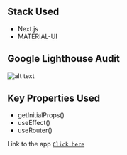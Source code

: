 ## Stack Used

- Next.js
- MATERIAL-UI

## Google Lighthouse Audit

![alt text](https://i.imgur.com/sBaaBOt.png)

## Key Properties Used

- getInitialProps()
- useEffect()
- useRouter()

Link to the app [`Click here`](https://fetching-app.vercel.app)
